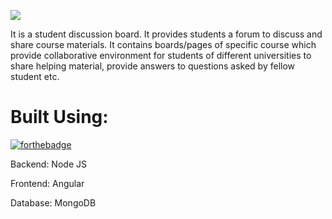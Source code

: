 ![](https://i.ibb.co/tDMc6PX/logo.jpg)

It is a student discussion board. It provides students a forum to discuss and share course materials. It contains boards/pages of specific course which provide collaborative environment for students of different universities to share helping material, provide answers to questions asked by fellow student etc.
# Built Using: 
[![forthebadge](https://forthebadge.com/images/badges/built-with-love.svg)](#)

Backend: Node JS

Frontend: Angular	

Database: MongoDB

